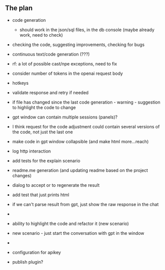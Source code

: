 ## The plan

- code generation
  - should work in the json/sql files, in the db console (maybe already work, need to check)
- checking the code, suggesting improvements, checking for bugs
- continuous text/code generation (???)
- rf: a lot of possible cast/npe exceptions, need to fix
- consider number of tokens in the openai request body
- hotkeys
- validate response and retry if needed
- if file has changed since the last code generation - warning - suggestion to highlight the code to change
- gpt window can contain multiple sessions (panels)?
- I think request for the code adjustment could contain several versions of the code, not just the last one
- make code in gpt window collapsible (and make html more...reach)
- log http interaction
- add tests for the explain scenario
- readme.me generation (and updating readme based on the project changes)
- dialog to accept or to regenerate the result


- add test that just prints html
- if we can't parse result from gpt, just show the raw response in the chat
-
- ability to highlight the code and refactor it (new scenario)
- new scenario - just start the conversation with gpt in the window
-
- configuration for apikey
- publish plugin?
